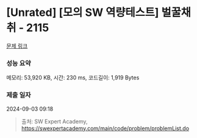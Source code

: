 # [Unrated] [모의 SW 역량테스트] 벌꿀채취 - 2115 

[문제 링크](https://swexpertacademy.com/main/code/problem/problemDetail.do?contestProbId=AV5V4A46AdIDFAWu) 

### 성능 요약

메모리: 53,920 KB, 시간: 230 ms, 코드길이: 1,919 Bytes

### 제출 일자

2024-09-03 09:18



> 출처: SW Expert Academy, https://swexpertacademy.com/main/code/problem/problemList.do